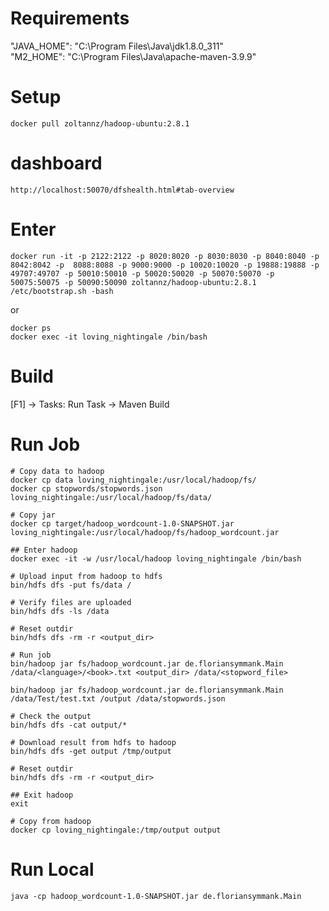 # Requirements
"JAVA_HOME": "C:\\Program Files\\Java\\jdk1.8.0_311"  
"M2_HOME": "C:\\Program Files\\Java\\apache-maven-3.9.9"  

# Setup
`docker pull zoltannz/hadoop-ubuntu:2.8.1`  

# dashboard
`http://localhost:50070/dfshealth.html#tab-overview`

# Enter
```
docker run -it -p 2122:2122 -p 8020:8020 -p 8030:8030 -p 8040:8040 -p 8042:8042 -p  8088:8088 -p 9000:9000 -p 10020:10020 -p 19888:19888 -p 49707:49707 -p 50010:50010 -p 50020:50020 -p 50070:50070 -p 50075:50075 -p 50090:50090 zoltannz/hadoop-ubuntu:2.8.1 /etc/bootstrap.sh -bash
```  

or  

```
docker ps
docker exec -it loving_nightingale /bin/bash
```

# Build
[F1] -> Tasks: Run Task -> Maven Build

# Run Job
```
# Copy data to hadoop
docker cp data loving_nightingale:/usr/local/hadoop/fs/
docker cp stopwords/stopwords.json loving_nightingale:/usr/local/hadoop/fs/data/

# Copy jar
docker cp target/hadoop_wordcount-1.0-SNAPSHOT.jar loving_nightingale:/usr/local/hadoop/fs/hadoop_wordcount.jar

## Enter hadoop
docker exec -it -w /usr/local/hadoop loving_nightingale /bin/bash

# Upload input from hadoop to hdfs
bin/hdfs dfs -put fs/data /

# Verify files are uploaded
bin/hdfs dfs -ls /data

# Reset outdir
bin/hdfs dfs -rm -r <output_dir>

# Run job
bin/hadoop jar fs/hadoop_wordcount.jar de.floriansymmank.Main /data/<language>/<book>.txt <output_dir> /data/<stopword_file>

bin/hadoop jar fs/hadoop_wordcount.jar de.floriansymmank.Main /data/Test/test.txt /output /data/stopwords.json

# Check the output
bin/hdfs dfs -cat output/*

# Download result from hdfs to hadoop
bin/hdfs dfs -get output /tmp/output

# Reset outdir
bin/hdfs dfs -rm -r <output_dir>

## Exit hadoop
exit

# Copy from hadoop
docker cp loving_nightingale:/tmp/output output
```

# Run Local
`java -cp hadoop_wordcount-1.0-SNAPSHOT.jar de.floriansymmank.Main`